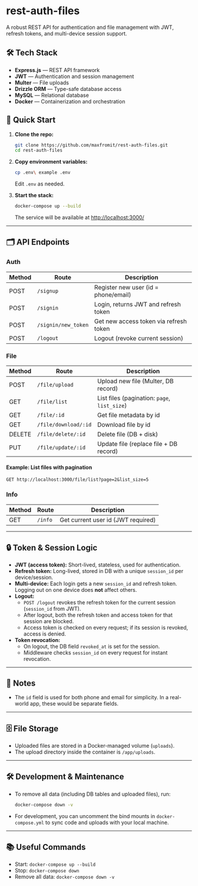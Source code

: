 # rest-auth-files

A robust REST API for authentication and file management with JWT, refresh tokens, and multi-device session support.

## 🛠️ Tech Stack

- **Express.js** — REST API framework
- **JWT** — Authentication and session management
- **Multer** — File uploads
- **Drizzle ORM** — Type-safe database access
- **MySQL** — Relational database
- **Docker** — Containerization and orchestration

## 🚀 Quick Start

1. **Clone the repo:**

   ```bash
   git clone https://github.com/maxfromit/rest-auth-files.git
   cd rest-auth-files
   ```

2. **Copy environment variables:**

   ```bash
   cp .env\ example .env
   ```

   Edit `.env` as needed.

3. **Start the stack:**
   ```bash
   docker-compose up --build
   ```
   The service will be available at [http://localhost:3000/](http://localhost:3000/)

---

## 🗂️ API Endpoints

### Auth

| Method | Route               | Description                            |
| ------ | ------------------- | -------------------------------------- |
| POST   | `/signup`           | Register new user (id = phone/email)   |
| POST   | `/signin`           | Login, returns JWT and refresh token   |
| POST   | `/signin/new_token` | Get new access token via refresh token |
| POST   | `/logout`           | Logout (revoke current session)        |

### File

| Method | Route                | Description                                  |
| ------ | -------------------- | -------------------------------------------- |
| POST   | `/file/upload`       | Upload new file (Multer, DB record)          |
| GET    | `/file/list`         | List files (pagination: `page`, `list_size`) |
| GET    | `/file/:id`          | Get file metadata by id                      |
| GET    | `/file/download/:id` | Download file by id                          |
| DELETE | `/file/delete/:id`   | Delete file (DB + disk)                      |
| PUT    | `/file/update/:id`   | Update file (replace file + DB record)       |

#### Example: List files with pagination

```
GET http://localhost:3000/file/list?page=2&list_size=5
```

### Info

| Method | Route   | Description                        |
| ------ | ------- | ---------------------------------- |
| GET    | `/info` | Get current user id (JWT required) |

---

## 🔒 Token & Session Logic

- **JWT (access token):** Short-lived, stateless, used for authentication.
- **Refresh token:** Long-lived, stored in DB with a unique `session_id` per device/session.
- **Multi-device:** Each login gets a new `session_id` and refresh token. Logging out on one device does **not** affect others.
- **Logout:**
  - `POST /logout` revokes the refresh token for the current session (`session_id` from JWT).
  - After logout, both the refresh token and access token for that session are blocked.
  - Access token is checked on every request; if its session is revoked, access is denied.
- **Token revocation:**
  - On logout, the DB field `revoked_at` is set for the session.
  - Middleware checks `session_id` on every request for instant revocation.

---

## 📝 Notes

- The `id` field is used for both phone and email for simplicity. In a real-world app, these would be separate fields.

---

## 🗄️ File Storage

- Uploaded files are stored in a Docker-managed volume (`uploads`).
- The upload directory inside the container is `/app/uploads`.

---

## 🛠️ Development & Maintenance

- To remove all data (including DB tables and uploaded files), run:
  ```bash
  docker-compose down -v
  ```
- For development, you can uncomment the bind mounts in `docker-compose.yml` to sync code and uploads with your local machine.

---

## 📚 Useful Commands

- Start: `docker-compose up --build`
- Stop: `docker-compose down`
- Remove all data: `docker-compose down -v`
